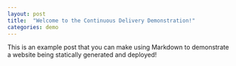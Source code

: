 ```yaml
---
layout: post
title:  "Welcome to the Continuous Delivery Demonstration!"
categories: demo
---
```


This is an example post that you can make using Markdown to demonstrate a website being statically generated and deployed!
